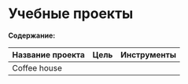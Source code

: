 # Учебные проекты

**Содержание:**<br>


| Название проекта | Цель | Инструменты |
| ---------------- | ---- | ----------- |
| Coffee house     |      |              |
